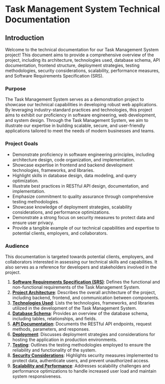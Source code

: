 # Task Management System Technical Documentation

## Introduction

Welcome to the technical documentation for our Task Management System project! This document aims to provide a comprehensive overview of the project, including its architecture, technologies used, database schema, API documentation, frontend structure, deployment strategies, testing methodologies, security considerations, scalability, performance measures, and Software Requirements Specification (SRS).

### Purpose

The Task Management System serves as a demonstration project to showcase our technical capabilities in developing robust web applications. By leveraging industry-standard practices and technologies, this project aims to exhibit our proficiency in software engineering, web development, and system design. Through the Task Management System, we aim to illustrate our expertise in building scalable, secure, and user-friendly applications tailored to meet the needs of modern businesses and teams.

### Project Goals

- Demonstrate proficiency in software engineering principles, including architecture design, code organization, and implementation.
- Showcase expertise in frontend and backend development technologies, frameworks, and libraries.
- Highlight skills in database design, data modeling, and query optimization.
- Illustrate best practices in RESTful API design, documentation, and implementation.
- Emphasize commitment to quality assurance through comprehensive testing methodologies.
- Showcase knowledge of deployment strategies, scalability considerations, and performance optimizations.
- Demonstrate a strong focus on security measures to protect data and ensure user privacy.
- Provide a tangible example of our technical capabilities and expertise to potential clients, employers, and collaborators.

### Audience

This documentation is targeted towards potential clients, employers, and collaborators interested in assessing our technical skills and capabilities. It also serves as a reference for developers and stakeholders involved in the project.

1. [**Software Requirements Specification (SRS)**](docs/project_srs.md): Defines the functional and non-functional requirements of the Task Management System.
2. [**Project Architecture**](docs/project_archetecture.md): Describes the overall architecture of the project, including backend, frontend, and communication between components.
3. [**Technologies Used**](docs/technologies_used.md): Lists the technologies, frameworks, and libraries utilized in the development of the Task Management System.
4. [**Database Schema**](docs/database_schema.md): Provides an overview of the database schema, including tables, relationships, and fields.
5. [**API Documentation**](docs/api-documentation): Documents the RESTful API endpoints, request methods, parameters, and responses.
6. [**Deployment**](docs/deployment.md): Discusses deployment strategies and considerations for hosting the application in production environments.
7. [**Testing**](docs/testing.md): Outlines the testing methodologies employed to ensure the reliability and functionality of the system.
8. [**Security Considerations**](docs/security_considerations.md): Highlights security measures implemented to protect data, authenticate users, and prevent unauthorized access.
9. [**Scalability and Performance**](docs/scalability_performance.md): Addresses scalability challenges and performance optimizations to handle increased user load and maintain system responsiveness.
